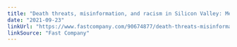 ```yaml
---
title: "Death threats, misinformation, and racism in Silicon Valley: Meet the designer shaping the future of Twitter"
date: "2021-09-23"
linkUrl: "https://www.fastcompany.com/90674877/death-threats-misinformation-and-racism-in-silicon-valley-meet-the-designer-shaping-the-future-of-twitter?ref=rogerwong.me"
linkSource: "Fast Company"
---
```



